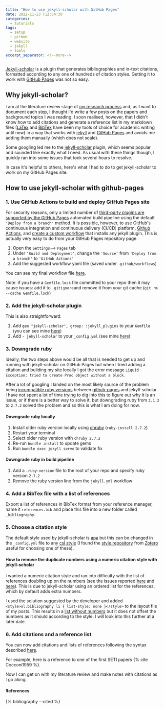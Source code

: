```yaml
---
title: "How to use jekyll-scholar with GitHub Pages"
date: 2022-11-23 T12:54:30
categories:
  - tutorials
tags:
  - setup
  - github
  - website
  - jekyll
  - tools
excerpt_separator: <!--more-->
---
```

[Jekyll-scholar][jekyll-scholar] is a plugin that generates bibliographies and in-text citations, formatted according to any one of hundreds of citation styles. Getting it to work with [GitHub Pages][github-pages] was not so easy.

## Why jekyll-scholar?
I am at the literature review stage of [my research process][my-research-process] and, as I want to document each step, I thought I'd write a few posts on the papers and background topics I was reading. I soon realised, however, that I didn't know how to add citations and generate a reference list in my markdown files ([LaTex][latex] and [BibTex][bibtex] have been my tools of choice for academic writing until now) in a way that works with [jekyll][jekyll] and [GitHub Pages][github-pages] and avoids me adding them manually (which does not scale).

Some googling led me to the [jekyll-scholar][jekyll-scholar] plugin, which seems popular and sounded like exactly what I need. As usual with these things though, I quickly ran into some issues that took several hours to resolve. 

In case it's helpful to others, here's what I had to do to get jekyll-scholar to work on my GitHub Pages site. 

## How to use jekyll-scholar with github-pages

### 1. Use GitHub Actions to build and deploy GitHub Pages site
For security reasons, only a limited number of [third-party plugins are supported by the GitHub Pages][github-pages-dependencies] automated build pipeline using the default ```'Deploy from a branch'``` method. It is possible, however, to use GitHub's continuous integration and continuous delivery (CI/CD) platform, [Github Actions][github-actions], and [create a custom workflow][github-actions-github-pages] that installs any jekyll plugin. This is actually very easy to do from your GitHub Pages repository page:  

1. Open the ```Settings```--> ```Pages``` tab 
2. Under ```'Build and Deployment'```, change the ```'Source'``` from ```'Deploy from a branch'``` to ```'GitHub Actions'```
3. Add the suggested workflow yaml file (saved under ```.github/workflows```)

You can see my final workflow file [here][github-workflow].

Note: if you have a ```Gemfile.lock``` file committed to your repo then it may cause issues: add it to ```.gitignore```and remove it from your git cache (```git rm --cache Gemfile.lock```)

### 2. Add the jekyll-scholar plugin
This is also straightforward:
1. Add ```gem "jekyll-scholar", group: :jekyll_plugins``` to your ```Gemfile``` (you can see mine [here][gemfile])
2. Add ```- jekyll-scholar``` to your ```_config.yml``` (see mine [here][config])

### 3. Downgrade ruby
Ideally, the two steps above would be all that is needed to get up and running with jekyll-scholar on GitHub Pages but when I tried adding a citation and building my site locally I got the error message ```Liquid Exception: tried to create Proc object without a block```. 

After a lot of googling I landed on the most likely source of the problem being [incompatible ruby versions][ruby-issue] between [github-pages][github-pages-gems] and jekyll-scholar. I have not spent a lot of time trying to dig into this to figure out why it is an issue, or if there is a better way to solve it, but downgrading ruby from ```3.1.2``` to ```2.7.2``` solved the problem and so this is what I am doing for now.

#### Downgrade ruby locally
1. Install older ruby version locally using [chruby][chruby] (```ruby-install 2.7.2```)
2. Restart your terminal
3. Select older ruby version with ```chruby 2.7.2```
4. Re-run ```bundle install``` to update gems
5. Run ```bundle exec jekyll serve``` to validate fix

#### Downgrade ruby in build pipeline
1. Add a ```.ruby-version``` file to the root of your repo and specify ruby version ```2.7.2```
2. Remove the ruby version line from the ```jekyll.yml``` workflow

### 4. Add a BibTex file with a list of references
Export a list of references in BibTex format from your reference manager, name it ```references.bib``` and place this file into a new folder called ```_bibliography```.

### 5. Choose a citation style
The default style used by jekyll-scholar is [apa][apa-csl] but this can be changed in the ```_config.yml``` file to any [csl style][csl-styles] (I found the [style repository][zotero-style-repo] from [Zotero][zotero] useful for choosing one of these).

#### How to remove the duplicate numbers using a numeric citation style with jekyll-scholar
I wanted a numeric citation style and ran into difficulty with the list of references doubling up on the numbers (see the issues reported [here][jekyll-scholar-issue-75] and [here][jekyll-scholar-issue-160]). This is due to jekyll-scholar using an ordered list for the references, which by default adds extra numbers. 

I used the solution suggested by the developer and added ```<style>ol.bibliography li { list-style: none }</style>``` to the layout file of my posts. This results in a [list without numbers][html-list-style] but it does not offset the numbers as it should according to the style. I will look into this further at a later date.

### 6. Add citations and a reference list
You can now add citations and lists of references following the syntax described [here][jekyll-scholar-citations]. 

For example, here is a reference to one of the first SETI papers {% cite Cocconi1959 %}. 

Now I can get on with my literature review and make notes with citations as I go along.

#### References

{% bibliography --cited %}

[apa-csl]: https://github.com/citation-style-language/styles/blob/master/apa.csl 
[bibtex]: http://www.bibtex.org/
[chruby]: https://github.com/postmodern/chruby
[config]: https://github.com/gemmadanks/gemmadanks.github.io/blob/main/_config.yml
[csl-styles]: https://github.com/citation-style-language/styles
[gemfile]: https://github.com/gemmadanks/gemmadanks.github.io/blob/main/Gemfile
[github-actions]: https://docs.github.com/en/actions
[github-actions-github-pages]: https://docs.github.com/en/pages/getting-started-with-github-pages/configuring-a-publishing-source-for-your-github-pages-site#publishing-with-a-custom-github-actions-workflow
[github-pages]: https://pages.github.com/
[github-pages-dependencies]: https://pages.github.com/versions
[github-pages-gems]: https://rubygems.org/gems/github-pages/versions/227
[github-workflow]: https://github.com/gemmadanks/gemmadanks.github.io/blob/main/.github/workflows/jekyll.yml
[html-list-style]: https://developer.mozilla.org/en-US/docs/Web/CSS/list-style
[jekyll]: https://jekyllrb.com/
[jekyll-scholar]: https://github.com/inukshuk/jekyll-scholar
[jekyll-scholar-citations]: https://github.com/inukshuk/jekyll-scholar#citations
[jekyll-scholar-issue-75]: https://github.com/inukshuk/jekyll-scholar/issues/75
[jekyll-scholar-issue-160]: https://github.com/inukshuk/jekyll-scholar/issues/160
[latex]: https://www.latex-project.org/
[my-research-process]: https://open-research.gemmadanks.com/planning/my-research-process/
[ruby-issue]: https://github.com/alshedivat/al-folio/issues/161
[zotero]: https://www.zotero.org/
[zotero-style-repo]: https://www.zotero.org/styles